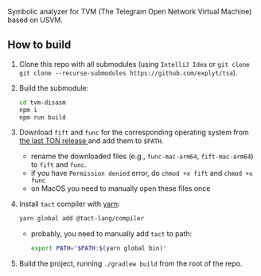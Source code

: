 Symbolic analyzer for TVM (The Telegram Open Network Virtual Machine) based on USVM.

## How to build

1. Clone this repo with all submodules (using `IntelliJ Idea` or `git clone git clone --recurse-submodules https://github.com/explyt/tsa`).
2. Build the submodule:

    ```bash
    cd tvm-disasm
    npm i
    npm run build
    ```
3. Download `fift` and `func` for the corresponding operating system from [the last TON release ](https://github.com/ton-blockchain/ton/releases/) and add them to `$PATH`.
    - rename the downloaded files (e.g., `func-mac-arm64`, `fift-mac-arm64`)  to `fift` and `func`.
    - if you have `Permission denied` error, do `chmod +x fift` and `chmod +x func`
    - on MacOS you need to manually open these files once
4. Install `tact` compiler with [yarn](https://classic.yarnpkg.com/lang/en/docs/install):
   ```bash
   yarn global add @tact-lang/compiler
   ```
   - probably, you need to manually add `tact` to path:
       ```bash
       export PATH="$PATH:$(yarn global bin)"
       ```
5. Build the project, running `./gradlew build` from the root of the repo.
